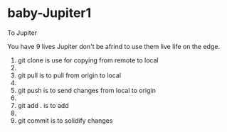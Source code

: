 # baby-Jupiter1
To Jupiter

You have 9 lives Jupiter don't be afrind to use them live life on the edge.
1. git clone is use for copying from remote to local 
2. 
3. git pull is to pull from origin to local
4. 
5. git push is to send changes from local to origin
6.  
7. git add . is to add 
8. 
9. git commit is to solidify changes